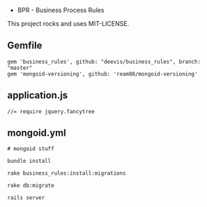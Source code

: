 * BPR - Business Process Rules 

This project rocks and uses MIT-LICENSE.


Gemfile
--------------------------------------------------------------
```
gem 'business_rules', github: "deevis/business_rules", branch: "master"
gem 'mongoid-versioning', github: 'ream88/mongoid-versioning'
```


application.js
--------------------------------------------------------------
```
//= require jquery.fancytree
```


mongoid.yml
--------------------------------------------------------------
```
# mongoid stuff
```

```bundle install```

```rake business_rules:install:migrations```

```rake db:migrate```

```rails server```
